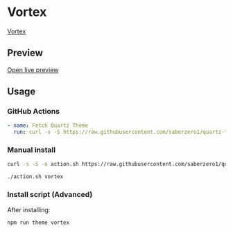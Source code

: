# Vortex

[Vortex](https://github.com/abhimangs)

## Preview

[Open live preview](https://quartz-themes.github.io/vortex/)

## Usage

### GitHub Actions

```yaml
- name: Fetch Quartz Theme
  run: curl -s -S https://raw.githubusercontent.com/saberzero1/quartz-themes/master/action.sh | bash -s -- vortex
```

### Manual install

```bash
curl -s -S -o action.sh https://raw.githubusercontent.com/saberzero1/quartz-themes/master/action.sh

./action.sh vortex
```

### Install script (Advanced)

After installing:

```bash
npm run theme vortex
```

